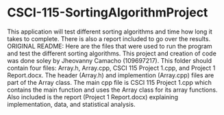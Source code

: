 # CSCI-115-SortingAlgorithmProject
This application will test different sorting algorithms and time how long it takes to complete. There is also a report included to go over the results.
ORIGINAL README:
Here are the files that were used to run the program and test the different sorting algorithms.
This project and creation of code was done soley by Jheovanny Camacho (109697217).
This folder should contain four files:
Array.h, Array.cpp, CSCI 115 Project 1.cpp, and Project 1 Report.docx.
The header (Array.h) and implemention (Array.cpp) files are part of the Array class.
The main cpp file is CSCI 115 Project 1.cpp which contains the main function and uses the Array class for its array functions.
Also included is the report (Project 1 Report.docx) explaining implementation, data, and statistical analysis.